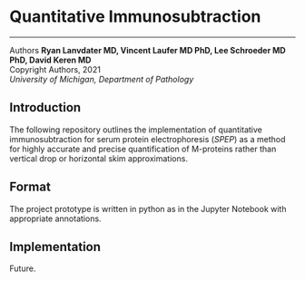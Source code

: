 # Quantitative Immunosubtraction
---
Authors **Ryan Lanvdater MD, Vincent Laufer MD PhD, Lee Schroeder MD PhD, David Keren MD**  
Copyright Authors, 2021  
*University of Michigan, Department of Pathology*

## Introduction
The following repository outlines the implementation of quantitative immunosubtraction for serum protein electrophoresis (*SPEP*) as a method for highly accurate and precise quantification of M-proteins rather than vertical drop or horizontal skim approximations. 

## Format
The project prototype is written in python as in the Jupyter Notebook with appropriate annotations.

## Implementation
Future.

